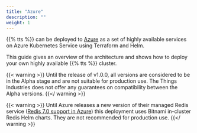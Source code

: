 ```yaml
---
title: "Azure"
description: ""
weight: 1
---
```


{{% tts %}} can be deployed to [Azure](https://portal.azure.com/) as a set of highly available services on Azure Kubernetes Service using Terraform and Helm.

This guide gives an overview of the architecture and shows how to deploy your own highly available {{% tts %}} cluster.

<!--more-->

{{< warning >}}
Until the release of v1.0.0, all versions are considered to be in the Alpha stage and are not suitable for production use. The Things Industries does not offer any guarantees on compatibility between the Alpha versions.
{{</ warning >}}

{{< warning >}}
Until Azure releases a new version of their managed Redis service ([Redis 7.0 support in Azure](https://learn.microsoft.com/en-us/answers/questions/1191155/redis-7-0-support-in-azure)) this deployment uses Bitnami in-cluster Redis Helm charts. They are not recommended for production use.
{{</ warning >}}
